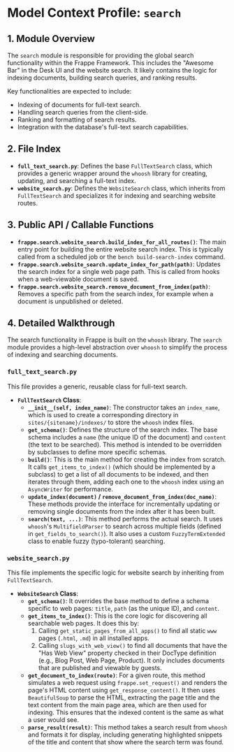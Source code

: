 # Model Context Profile: `search`

## 1. Module Overview

The `search` module is responsible for providing the global search functionality within the Frappe Framework. This includes the "Awesome Bar" in the Desk UI and the website search. It likely contains the logic for indexing documents, building search queries, and ranking results.

Key functionalities are expected to include:
-   Indexing of documents for full-text search.
-   Handling search queries from the client-side.
-   Ranking and formatting of search results.
-   Integration with the database's full-text search capabilities.

## 2. File Index

-   **`full_text_search.py`**: Defines the base `FullTextSearch` class, which provides a generic wrapper around the `whoosh` library for creating, updating, and searching a full-text index.
-   **`website_search.py`**: Defines the `WebsiteSearch` class, which inherits from `FullTextSearch` and specializes it for indexing and searching website routes.

## 3. Public API / Callable Functions

-   **`frappe.search.website_search.build_index_for_all_routes()`**: The main entry point for building the entire website search index. This is typically called from a scheduled job or the `bench build-search-index` command.
-   **`frappe.search.website_search.update_index_for_path(path)`**: Updates the search index for a single web page path. This is called from hooks when a web-viewable document is saved.
-   **`frappe.search.website_search.remove_document_from_index(path)`**: Removes a specific path from the search index, for example when a document is unpublished or deleted.

## 4. Detailed Walkthrough

The search functionality in Frappe is built on the `whoosh` library. The `search` module provides a high-level abstraction over `whoosh` to simplify the process of indexing and searching documents.

### `full_text_search.py`

This file provides a generic, reusable class for full-text search.

-   **`FullTextSearch` Class**:
    -   **`__init__(self, index_name)`**: The constructor takes an `index_name`, which is used to create a corresponding directory in `sites/{sitename}/indexes/` to store the `whoosh` index files.
    -   **`get_schema()`**: Defines the structure of the search index. The base schema includes a `name` (the unique ID of the document) and `content` (the text to be searched). This method is intended to be overridden by subclasses to define more specific schemas.
    -   **`build()`**: This is the main method for creating the index from scratch. It calls `get_items_to_index()` (which should be implemented by a subclass) to get a list of all documents to be indexed, and then iterates through them, adding each one to the `whoosh` index using an `AsyncWriter` for performance.
    -   **`update_index(document)` / `remove_document_from_index(doc_name)`**: These methods provide the interface for incrementally updating or removing single documents from the index after it has been built.
    -   **`search(text, ...)`**: This method performs the actual search. It uses `whoosh`'s `MultifieldParser` to search across multiple fields (defined in `get_fields_to_search()`). It also uses a custom `FuzzyTermExtended` class to enable fuzzy (typo-tolerant) searching.

### `website_search.py`

This file implements the specific logic for website search by inheriting from `FullTextSearch`.

-   **`WebsiteSearch` Class**:
    -   **`get_schema()`**: It overrides the base method to define a schema specific to web pages: `title`, `path` (as the unique ID), and `content`.
    -   **`get_items_to_index()`**: This is the core logic for discovering all searchable web pages. It does this by:
        1.  Calling `get_static_pages_from_all_apps()` to find all static `www` pages (`.html`, `.md`) in all installed apps.
        2.  Calling `slugs_with_web_view()` to find all documents that have the "Has Web View" property checked in their DocType definition (e.g., Blog Post, Web Page, Product). It only includes documents that are published and viewable by guests.
    -   **`get_document_to_index(route)`**: For a given route, this method simulates a web request using `frappe.set_request()` and renders the page's HTML content using `get_response_content()`. It then uses `BeautifulSoup` to parse the HTML, extracting the page title and the text content from the main page area, which are then used for indexing. This ensures that the indexed content is the same as what a user would see.
    -   **`parse_result(result)`**: This method takes a search result from `whoosh` and formats it for display, including generating highlighted snippets of the title and content that show where the search term was found.